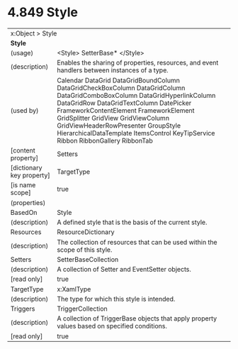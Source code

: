 <html dir="LTR" xmlns:mshelp="http://msdn.microsoft.com/mshelp" xmlns:ddue="http://ddue.schemas.microsoft.com/authoring/2003/5" xmlns:xlink="http://www.w3.org/1999/xlink" xmlns:tool="http://www.microsoft.com/tooltip">

<body>
 <input type="hidden" id="userDataCache" class="userDataStyle">
 <input type="hidden" id="hiddenScrollOffset">
 <img id="dropDownImage" style="display:none; height:0; width:0;" src="../local/drpdown.gif">
 <img id="dropDownHoverImage" style="display:none; height:0; width:0;" src="../local/drpdown_orange.gif">
 <img id="collapseImage" style="display:none; height:0; width:0;" src="../local/collapse.gif">
 <img id="expandImage" style="display:none; height:0; width:0;" src="../local/exp.gif">
 <img id="collapseAllImage" style="display:none; height:0; width:0;" src="../local/collall.gif">
 <img id="expandAllImage" style="display:none; height:0; width:0;" src="../local/expall.gif">
 <img id="copyImage" style="display:none; height:0; width:0;" src="../local/copycode.gif">
 <img id="copyHoverImage" style="display:none; height:0; width:0;" src="../local/copycodeHighlight.gif">
 <div id="header"><h1 class="heading">4.849 Style</h1></div>

 <div id="mainSection">
 <div id="mainBody">
 <div id="allHistory" class="saveHistory" onsave="saveAll()" onload="loadAll()"></div>
 <p xmlns:wsd="http://wsdev.schemas.microsoft.com/authoring/2008/2" xmlns:msxsl="urn:schemas-microsoft-com:xslt" xmlns:script="urn:script" xmlns:build="urn:build">
 </p>
 <div id="sectionSection0" class="section" name="collapseableSection">
 <content xmlns="http://ddue.schemas.microsoft.com/authoring/2003/5" xmlns:wsd="http://wsdev.schemas.microsoft.com/authoring/2008/2" xmlns:msxsl="urn:schemas-microsoft-com:xslt" xmlns:script="urn:script" xmlns:build="urn:build">
 </content>
 </div>
 <div id="sectionSection1" class="section" name="collapseableSection">
 <content xmlns="http://ddue.schemas.microsoft.com/authoring/2003/5" xmlns:wsd="http://wsdev.schemas.microsoft.com/authoring/2008/2" xmlns:msxsl="urn:schemas-microsoft-com:xslt" xmlns:script="urn:script" xmlns:build="urn:build">
 <table class="ProtocolAuthoredTable" xmlns="">
 <tr><td colspan="2">
<mshelp:link keywords="c0d383e4-fcdb-4546-a06b-81c262fe2a5e" tabindex="0">x:Object</mshelp:link> &gt; <mshelp:link keywords="457839f3-612f-466d-9c5f-2e2c7cad6f0c" tabindex="0">Style</mshelp:link> </td>
 </tr>
 <tr><td colspan="2">
 <b>Style</b> </td>
 </tr>
 <tr><td><div class="indent0">(usage)</div></td>
 <td>&lt;Style&gt; <mshelp:link keywords="33972339-25dd-4bbc-9b9c-461e80fee719" tabindex="0">SetterBase</mshelp:link>* &lt;/Style&gt;</td>
 </tr>
 <tr><td><div class="indent0">(description)</div></td>
 <td>Enables the sharing of properties, resources, and event handlers between instances of a type.</td>
 </tr>
 <tr><td><div class="indent0">(used by)</div></td>
 <td><mshelp:link keywords="c237e719-dfbe-468c-8ce1-d1b808296f0f" tabindex="0">Calendar</mshelp:link> <mshelp:link keywords="991f1ba1-dd03-443b-a018-afbd612cd065" tabindex="0">DataGrid</mshelp:link> <mshelp:link keywords="f2c0127a-cc1e-4864-9cc1-9829f8c2deb3" tabindex="0">DataGridBoundColumn</mshelp:link> <mshelp:link keywords="71846b41-b387-48f6-a770-ed007f49b0ef" tabindex="0">DataGridCheckBoxColumn</mshelp:link> <mshelp:link keywords="ee2930fc-5f4e-4119-9b82-a023170fd1a4" tabindex="0">DataGridColumn</mshelp:link> <mshelp:link keywords="85ed56e0-08ba-4be9-bf5c-2e818d73faf8" tabindex="0">DataGridComboBoxColumn</mshelp:link> <mshelp:link keywords="76746312-d7f1-4d98-b98b-c48a3ef1652c" tabindex="0">DataGridHyperlinkColumn</mshelp:link> <mshelp:link keywords="721b3689-5344-4348-ac02-6889e921b14c" tabindex="0">DataGridRow</mshelp:link> <mshelp:link keywords="9d1a271f-08d7-4ae7-ae3a-16288cbf3636" tabindex="0">DataGridTextColumn</mshelp:link> <mshelp:link keywords="5a004dc0-faeb-4afd-b6ee-964121fe7321" tabindex="0">DatePicker</mshelp:link> <mshelp:link keywords="14ba4981-b257-4962-8578-9a034636a1a6" tabindex="0">FrameworkContentElement</mshelp:link> <mshelp:link keywords="f80d4df2-08f5-4cbb-9a5e-f99fab120062" tabindex="0">FrameworkElement</mshelp:link> <mshelp:link keywords="34d37273-9f3b-46bf-9963-eb3c621e8e3d" tabindex="0">GridSplitter</mshelp:link> <mshelp:link keywords="0158710d-3c23-4fac-84f5-22cf736430ee" tabindex="0">GridView</mshelp:link> <mshelp:link keywords="4e8ef3c0-5113-4183-9afe-5f1163d06f82" tabindex="0">GridViewColumn</mshelp:link> <mshelp:link keywords="802674e2-8f7f-421d-b748-4a21eacd5243" tabindex="0">GridViewHeaderRowPresenter</mshelp:link> <mshelp:link keywords="237244ba-e7f9-4b85-848a-5b93bd083b43" tabindex="0">GroupStyle</mshelp:link> <mshelp:link keywords="d437b7c0-e457-4c9d-ac97-3a37fa4dc79e" tabindex="0">HierarchicalDataTemplate</mshelp:link> <mshelp:link keywords="06423658-82ef-457d-8339-78b2b66582d5" tabindex="0">ItemsControl</mshelp:link> <mshelp:link keywords="5a0e7907-2d57-4469-865a-1590c9ae1aaf" tabindex="0">KeyTipService</mshelp:link> <mshelp:link keywords="94e7d62a-e3bf-4bbc-a06c-cd706ff91fb8" tabindex="0">Ribbon</mshelp:link> <mshelp:link keywords="b41cbec1-217b-4ad9-9d23-b8efb84ae20a" tabindex="0">RibbonGallery</mshelp:link> <mshelp:link keywords="21e9fb71-1500-40dd-8ba6-a5ba7f06263a" tabindex="0">RibbonTab</mshelp:link></td>
 </tr>
 <tr><td><div class="indent0">[content property]</div></td>
 <td><mshelp:link keywords="457839f3-612f-466d-9c5f-2e2c7cad6f0c" tabindex="0">Setters</mshelp:link></td>
 </tr>
 <tr><td><div class="indent0">[dictionary key property]</div></td>
 <td><mshelp:link keywords="457839f3-612f-466d-9c5f-2e2c7cad6f0c" tabindex="0">TargetType</mshelp:link></td>
 </tr>
 <tr><td><div class="indent0">[is name scope]</div></td>
 <td>true</td>
 </tr>
 <tr><td><div class="indent0">(properties)</div></td>
 <td></td>
 </tr>
 <tr><td><div class="indent2">BasedOn</div></td>
 <td><mshelp:link keywords="457839f3-612f-466d-9c5f-2e2c7cad6f0c" tabindex="0">Style</mshelp:link></td>
 </tr>
 <tr><td><div class="indent4">(description)</div></td>
 <td>A defined style that is the basis of the current style.</td>
 </tr>
 <tr><td><div class="indent2">Resources</div></td>
 <td><mshelp:link keywords="576bbf0f-60e4-4ac0-99f6-e2394357cf4f" tabindex="0">ResourceDictionary</mshelp:link></td>
 </tr>
 <tr><td><div class="indent4">(description)</div></td>
 <td>The collection of resources that can be used within the scope of this style.</td>
 </tr>
 <tr><td><div class="indent2">Setters</div></td>
 <td><mshelp:link keywords="ca3647a7-1cef-4080-8fb7-21c3dc5aa3db" tabindex="0">SetterBaseCollection</mshelp:link></td>
 </tr>
 <tr><td><div class="indent4">(description)</div></td>
 <td>A collection of Setter and EventSetter objects.</td>
 </tr>
 <tr><td><div class="indent4">[read only]</div></td>
 <td>true</td>
 </tr>
 <tr><td><div class="indent2">TargetType</div></td>
 <td><mshelp:link keywords="c34d398c-d449-4848-9394-a3c84f3bc1f9" tabindex="0">x:XamlType</mshelp:link></td>
 </tr>
 <tr><td><div class="indent4">(description)</div></td>
 <td>The type for which this style is intended.</td>
 </tr>
 <tr><td><div class="indent2">Triggers</div></td>
 <td><mshelp:link keywords="de963f93-339b-4e13-bca7-c739009f3c48" tabindex="0">TriggerCollection</mshelp:link></td>
 </tr>
 <tr><td><div class="indent4">(description)</div></td>
 <td>A collection of TriggerBase objects that apply property values based on specified conditions.</td>
 </tr>
 <tr><td><div class="indent4">[read only]</div></td>
 <td>true</td>
 </tr>
</table>
 </content>
 </div>
 <!--[if gte IE 5]>
 <tool:tip element="languageFilterToolTip" avoidmouse="false"/>
 <![endif]-->
 </div>
 <a name="feedback"></a><span></span>
 </div>
</body></html>
